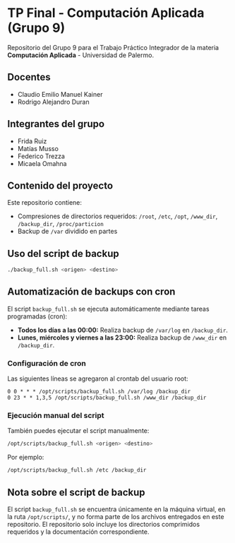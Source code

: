 # TP Final - Computación Aplicada (Grupo 9)

Repositorio del Grupo 9 para el Trabajo Práctico Integrador de la materia **Computación Aplicada** - Universidad de Palermo.

## Docentes
- Claudio Emilio Manuel Kainer
- Rodrigo Alejandro Duran


## Integrantes del grupo

- Frida Ruiz
- Matías Musso
- Federico Trezza
- Micaela Omahna

## Contenido del proyecto

Este repositorio contiene:

- Compresiones de directorios requeridos: `/root`, `/etc`, `/opt`, `/www_dir`, `/backup_dir`, `/proc/particion`
- Backup de `/var` dividido en partes


## Uso del script de backup

```bash
./backup_full.sh <origen> <destino>

```

## Automatización de backups con cron

El script `backup_full.sh` se ejecuta automáticamente mediante tareas programadas (cron):

- **Todos los días a las 00:00:** Realiza backup de `/var/log` en `/backup_dir`.
- **Lunes, miércoles y viernes a las 23:00:** Realiza backup de `/www_dir` en `/backup_dir`.

### Configuración de cron

Las siguientes líneas se agregaron al crontab del usuario root:

```cron
0 0 * * * /opt/scripts/backup_full.sh /var/log /backup_dir
0 23 * * 1,3,5 /opt/scripts/backup_full.sh /www_dir /backup_dir
```

### Ejecución manual del script

También puedes ejecutar el script manualmente:

```bash
/opt/scripts/backup_full.sh <origen> <destino>
```

Por ejemplo:

```bash
/opt/scripts/backup_full.sh /etc /backup_dir
```

## Nota sobre el script de backup

El script `backup_full.sh` se encuentra únicamente en la máquina virtual, en la ruta `/opt/scripts/`, y no forma parte de los archivos entregados en este repositorio. El repositorio solo incluye los directorios comprimidos requeridos y la documentación correspondiente.
